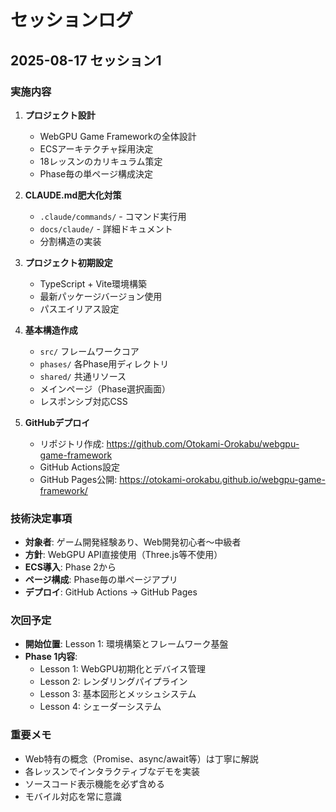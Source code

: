 # セッションログ

## 2025-08-17 セッション1

### 実施内容
1. **プロジェクト設計**
   - WebGPU Game Frameworkの全体設計
   - ECSアーキテクチャ採用決定
   - 18レッスンのカリキュラム策定
   - Phase毎の単ページ構成決定

2. **CLAUDE.md肥大化対策**
   - `.claude/commands/` - コマンド実行用
   - `docs/claude/` - 詳細ドキュメント
   - 分割構造の実装

3. **プロジェクト初期設定**
   - TypeScript + Vite環境構築
   - 最新パッケージバージョン使用
   - パスエイリアス設定

4. **基本構造作成**
   - `src/` フレームワークコア
   - `phases/` 各Phase用ディレクトリ
   - `shared/` 共通リソース
   - メインページ（Phase選択画面）
   - レスポンシブ対応CSS

5. **GitHubデプロイ**
   - リポジトリ作成: https://github.com/Otokami-Orokabu/webgpu-game-framework
   - GitHub Actions設定
   - GitHub Pages公開: https://otokami-orokabu.github.io/webgpu-game-framework/

### 技術決定事項
- **対象者**: ゲーム開発経験あり、Web開発初心者〜中級者
- **方針**: WebGPU API直接使用（Three.js等不使用）
- **ECS導入**: Phase 2から
- **ページ構成**: Phase毎の単ページアプリ
- **デプロイ**: GitHub Actions → GitHub Pages

### 次回予定
- **開始位置**: Lesson 1: 環境構築とフレームワーク基盤
- **Phase 1内容**:
  - Lesson 1: WebGPU初期化とデバイス管理
  - Lesson 2: レンダリングパイプライン
  - Lesson 3: 基本図形とメッシュシステム
  - Lesson 4: シェーダーシステム

### 重要メモ
- Web特有の概念（Promise、async/await等）は丁寧に解説
- 各レッスンでインタラクティブなデモを実装
- ソースコード表示機能を必ず含める
- モバイル対応を常に意識
